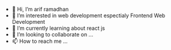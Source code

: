 - 👋 Hi, I’m arif ramadhan
- 👀 I’m interested in web development espectialy Frontend Web Development
- 🌱 I’m currently learning about react js
- 💞️ I’m looking to collaborate on ...
- 📫 How to reach me ...

<!---
arif-ramadhan/arif-ramadhan is a ✨ special ✨ repository because its `README.md` (this file) appears on your GitHub profile.
You can click the Preview link to take a look at your changes.
--->
